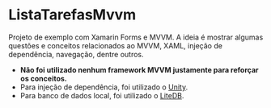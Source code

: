 # ListaTarefasMvvm
Projeto de exemplo com Xamarin Forms e MVVM. A ideia é mostrar algumas questões e conceitos relacionados ao MVVM, XAML, injeção de dependência, navegação, dentre outros.

- **Não foi utilizado nenhum framework MVVM justamente para reforçar os conceitos.**
- Para injeção de dependência, foi utilizado o [Unity](https://github.com/unitycontainer/unity).
- Para banco de dados local, foi utilizado o [LiteDB](https://github.com/mbdavid/LiteDB).